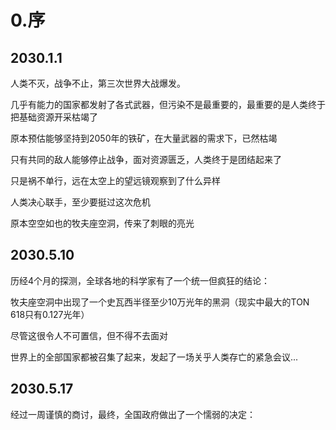 # 0.序
## 2030.1.1
人类不灭，战争不止，第三次世界大战爆发。

几乎有能力的国家都发射了各式武器，但污染不是最重要的，最重要的是人类终于把基础资源开采枯竭了

原本预估能够坚持到2050年的铁矿，在大量武器的需求下，已然枯竭

只有共同的敌人能够停止战争，面对资源匮乏，人类终于是团结起来了

只是祸不单行，远在太空上的望远镜观察到了什么异样

人类决心联手，至少要挺过这次危机

原本空空如也的牧夫座空洞，传来了刺眼的亮光

## 2030.5.10
历经4个月的探测，全球各地的科学家有了一个统一但疯狂的结论：

牧夫座空洞中出现了一个史瓦西半径至少10万光年的黑洞（现实中最大的TON 618只有0.127光年）

尽管这很令人不可置信，但不得不去面对

世界上的全部国家都被召集了起来，发起了一场关乎人类存亡的紧急会议...

## 2030.5.17

经过一周谨慎的商讨，最终，全国政府做出了一个懦弱的决定：